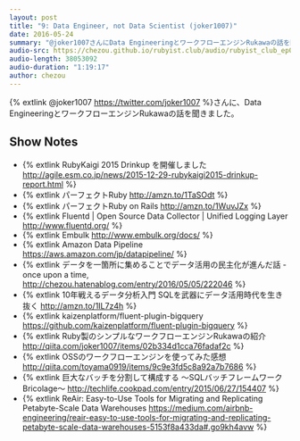 ```yaml
---
layout: post
title: "9: Data Engineer, not Data Scientist (joker1007)"
date: 2016-05-24
summary: "@joker1007さんにData EngineeringとワークフローエンジンRukawaの話を聞きました"
audio-src: https://chezou.github.io/rubyist.club/audio/rubyist_club_ep09.mp3
audio-length: 38053092
audio-duration: "1:19:17"
author: chezou
---
```


{% extlink @joker1007 https://twitter.com/joker1007 %}さんに、Data EngineeringとワークフローエンジンRukawaの話を聞きました。

## Show Notes

- {% extlink RubyKaigi 2015 Drinkup を開催しました http://agile.esm.co.jp/news/2015-12-29-rubykaigi2015-drinkup-report.html %}
- {% extlink パーフェクトRuby http://amzn.to/1TaSOdt %}
- {% extlink パーフェクトRuby on Rails http://amzn.to/1WuvJZx %}
- {% extlink Fluentd \| Open Source Data Collector \| Unified Logging Layer http://www.fluentd.org/ %}
- {% extlink Embulk http://www.embulk.org/docs/ %}
- {% extlink Amazon Data Pipeline https://aws.amazon.com/jp/datapipeline/ %}
- {% extlink データを一箇所に集めることでデータ活用の民主化が進んだ話 - once upon a time, http://chezou.hatenablog.com/entry/2016/05/05/222046 %}
- {% extlink 10年戦えるデータ分析入門 SQLを武器にデータ活用時代を生き抜く http://amzn.to/1IL7z4h %}
- {% extlink kaizenplatform/fluent-plugin-bigquery https://github.com/kaizenplatform/fluent-plugin-bigquery %}
- {% extlink Ruby製のシンプルなワークフローエンジンRukawaの紹介 http://qiita.com/joker1007/items/02b334d1cca76fadaf2c %}
- {% extlink OSSのワークフローエンジンを使ってみた感想 http://qiita.com/toyama0919/items/9c9e3fd5c8a92a7b7686 %}
- {% extlink 巨大なバッチを分割して構成する 〜SQLバッチフレームワークBricolage〜 http://techlife.cookpad.com/entry/2015/06/27/154407 %}
- {% extlink ReAir: Easy-to-Use Tools for Migrating and Replicating Petabyte-Scale Data Warehouses https://medium.com/airbnb-engineering/reair-easy-to-use-tools-for-migrating-and-replicating-petabyte-scale-data-warehouses-5153f8a433da#.go9kh4avw %}
